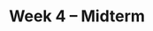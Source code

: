 ---
    title: Week 4 – Midterm
    weekNumber: 4
    days:
      - date: 2021-10-18
        events:
          "**HW 3**{: .label .label-hw } Simple Linear Regression (due 10/18)":
          "**SRV 3**{: .label .label-survey } Survey 3 (due 10/18)":
      - date: 2021-10-19
        events:
          "**LEC 8**{: .label .label-lecture } [Regression and Linear Algebra](resources/lecture/lec08.pdf) ([code](http://datahub.ucsd.edu/user-redirect/git-sync?repo=https://github.com/dsc-courses/dsc40a-2021-fa&subPath=lectures/lec08/lec08.ipynb))":
            "[C2, P9-13](resources/notes/notes_chapter_2.pdf#page=9)"
          "**REV**{: .label .label-proj } [Midterm Review Session](resources/lecture/midterm-review.pdf) (5-8PM, PCYNH 109)":
      - date: 2021-10-21
        events:
          "**Exam**{: .label .label-exam } Midterm (in lecture)":
---